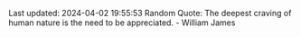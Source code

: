 Last updated: 2024-04-02 19:55:53
Random Quote: The deepest craving of human nature is the need to be appreciated. - William James